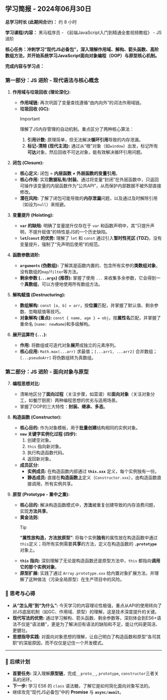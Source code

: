 ## 学习简报 - 2024年06月30日

**总学习时长 (此期间合计)：** 约 8 小时

**学习课程/内容：** 黑马程序员 - 《前端JavaScript入门到精通全套视频教程》 - JS 进阶

**核心任务：冲刺学习“现代JS必备包”，深入理解作用域、解构、箭头函数、高阶数组方法，并开始系统学习JavaScript面向对象编程（OOP）与原型核心机制。**

**完成内容与学习点：**

### **第一部分：JS 进阶 - 现代语法与核心概念**

1.  **作用域与垃圾回收 (理论深化):**
    *   **作用域链:** 再次巩固了变量查找遵循“由内向外”的词法作用域链。
    *   **垃圾回收 (GC):**
        > [!IMPORTANT]
        > 理解了JS内存管理的自动机制。重点区分了两种核心算法：
        > 1.  **引用计数:** 原理简单，但无法解决**循环引用**导致的内存泄漏。
        > 2.  **标记-清除 (现代主流):** 通过从“根”对象（如`window`）出发，标记所有**可达**对象，然后回收不可达对象，能有效解决循环引用问题。

2.  **闭包 (Closure):**
    *   **核心定义:** 闭包 = **内层函数 + 外层函数的变量引用**。
    *   **核心作用:** 实现**数据私有/封装**。通过将变量“封闭”在外层函数中，只返回可操作该变量的内层函数作为“公共API”，从而保护内部数据不被外部直接修改。
    *   **潜在风险:** 了解了闭包可能导致的**内存泄漏**问题，以及通过及时解除引用（如设为`null`）来规避。

3.  **变量提升 (Hoisting):**
    *   **`var` 的缺陷:** 明确了变量提升仅存在于 `var` 和函数声明中，其“只提升声明，不提升赋值”的特性是JS的一个历史缺陷。
    *   **`let`/`const` 的优势:** 理解了 `let` 和 `const` 通过引入**暂时性死区 (TDZ)**，没有变量提升，强制了“先声明后使用”的规范。

4.  **函数参数进阶:**
    *   **`arguments` (伪数组):** 了解其是函数内置的、包含所有实参的**类数组对象**，没有数组的`map`/`filter`等方法。
    *   **剩余参数 (`...args`) (推荐):** 掌握了使用 `...` 来收集多余参数，它会得到一个**真数组**，可以方便地使用所有数组方法。

5.  **解构赋值 (Destructuring):**
    *   **数组解构:** `const [a, b] = arr`，按**位置**匹配，并掌握了默认值、剩余参数、忽略赋值等技巧。
    *   **对象解构 (重点):** `const { name, age } = obj`，按**属性名**匹配，并掌握了重命名 (`name: newName`)和多级解构。

6.  **展开运算符 (`...`):**
    *   **作用:** 将数组或可迭代对象**展开**成独立的元素序列。
    *   **核心应用:** `Math.max(...arr)` 求最值；`[...arr1, ...arr2]` 合并数组；`[...pseudoArr]` 将伪数组转为真数组。

### **第二部分：JS 进阶 - 面向对象与原型**

7.  **编程思想对比:**
    *   清晰地区分了**面向过程**（关注步骤，如菜谱）和**面向对象**（关注对象分工，如餐厅厨房）两种编程思想的优劣与适用场景。
    *   掌握了OOP的三大特性：**封装、继承、多态**。

8.  **构造函数 (Constructor):**
    *   **核心目的:** 作为对象模板，用于**批量创建**结构相同的实例对象。
    *   **`new` 关键字实例化过程 (四步):**
        1. 创建空对象。
        2. `this` 指向新对象。
        3. 执行构造函数代码。
        4. 返回新对象。
    *   **成员区分:**
        *   **实例成员:** 在构造函数内部通过 **`this.xxx`** 定义，每个实例独有一份。
        *   **静态成员:** 直接在**构造函数上**定义（`Constructor.xxx`），由构造函数直接调用，所有实例共享。

9.  **原型 (Prototype - 重中之重):**
    *   **核心目的:** 解决构造函数模式中，**方法**被重复创建导致的内存浪费问题，实现**方法共享**。
    *   **黄金法则:**
        > [!TIP]
        > **“属性放构造，方法放原型”**: 将每个实例**独有**的属性放在构造函数中通过`this`定义；将所有实例需要**共享**的方法，定义在构造函数的 **`.prototype`** 对象上。
    *   **`this` 指向:** 深刻理解了无论是构造函数还是原型方法中，`this` 都指向**调用它的那个实例对象**。
    *   **原型扩展:** 实践了通过 `Array.prototype.xxx` 给内置对象扩展方法，并理解了这种做法（污染全局原型）在生产项目中的风险。

### 🤔 思考与心得

*   **从“怎么用”到“为什么”:** 今天学习的内容理论性极强，重点从API的使用转向了对JS底层机制（如GC、作用域、原型）的理解，这是技术深度提升的关键。
*   **现代写法的优势:** 通过学习解构、箭头函数、剩余参数等，深刻体会到ES6+语法不仅是“语法糖”，更是为了解决旧有语法的缺陷和不足，能让代码更简洁、更健壮。
*   **思想指导实践:** 对面向对象思想的理解，让自己明白了构造函数和原型“各司其职”的深层原因，而不仅仅是记住一个开发模式。

---
### 🚀 后续计划

*   **首要任务:** 深入理解**原型链**，完成`__proto__`, `prototype`, `constructor`三者关系的闭环。
*   **下一步:** 学习 ES6 的 `class` 语法糖，了解它是如何简化面向对象写法的。
*   继续攻克“现代JS必备包”中的 **Promise** 与 **`async/await`**。
